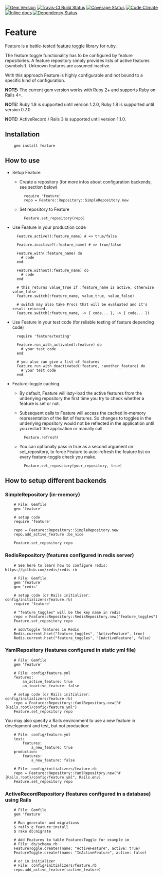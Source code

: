[![Gem Version](https://badge.fury.io/rb/feature.svg)](https://rubygems.org/gems/feature)
[![Travis-CI Build Status](https://travis-ci.org/mgsnova/feature.svg)](https://travis-ci.org/mgsnova/feature)
[![Coverage Status](http://img.shields.io/coveralls/mgsnova/feature/master.svg)](https://coveralls.io/r/mgsnova/feature)
[![Code Climate](https://codeclimate.com/github/mgsnova/feature.svg)](https://codeclimate.com/github/mgsnova/feature)
[![Inline docs](http://inch-ci.org/github/mgsnova/feature.svg)](http://inch-ci.org/github/mgsnova/feature)
[![Dependency Status](https://gemnasium.com/mgsnova/feature.svg)](https://gemnasium.com/mgsnova/feature)

# Feature

Feature is a battle-tested [feature toggle](http://martinfowler.com/bliki/FeatureToggle.html) library for ruby.

The feature toggle functionality has to be configured by feature repositories. A feature repository simply provides lists of active features (symbols!). Unknown features are assumed inactive.

With this approach Feature is highly configurable and not bound to a specific kind of configuration.

**NOTE:** The current gem version works with Ruby 2+ and supports Ruby on Rails 4+.

**NOTE:** Ruby 1.9 is supported until version 1.2.0, Ruby 1.8 is supported until version 0.7.0.

**NOTE:** ActiveRecord / Rails 3 is supported until version 1.1.0.

## Installation

        gem install feature

## How to use

* Setup Feature
    * Create a repository (for more infos about configuration backends, see section below)

            require 'feature'
            repo = Feature::Repository::SimpleRepository.new

    * Set repository to Feature

            Feature.set_repository(repo)

* Use Feature in your production code

        Feature.active?(:feature_name) # => true/false

        Feature.inactive?(:feature_name) # => true/false

        Feature.with(:feature_name) do
          # code
        end

        Feature.without(:feature_name) do
          # code
        end

        # this returns value_true if :feature_name is active, otherwise value_false
        Feature.switch(:feature_name, value_true, value_false) 

        # switch may also take Procs that will be evaluated and it's result returned.
        Feature.switch(:feature_name, -> { code... }, -> { code... })

* Use Feature in your test code (for reliable testing of feature depending code)

        require 'feature/testing'

        Feature.run_with_activated(:feature) do
          # your test code
        end

        # you also can give a list of features
        Feature.run_with_deactivated(:feature, :another_feature) do
          # your test code
        end

* Feature-toggle caching

    * By default, Feature will lazy-load the active features from the
      underlying repository the first time you try to check whether a
      feature is set or not. 

    * Subsequent calls to Feature will access the cached in-memory
      representation of the list of features. So changes to toggles in the 
      underlying repository would not be reflected in the application
      until you restart the application or manally call 

            Feature.refresh!

    * You can optionally pass in true as a second argument on
      set_repository, to force Feature to auto-refresh the feature list
      on every feature-toggle check you make.

            Feature.set_repository(your_repository, true) 

## How to setup different backends

### SimpleRepository (in-memory)

        # File: Gemfile
        gem 'feature'

        # setup code
        require 'feature'

        repo = Feature::Repository::SimpleRepository.new
        repo.add_active_feature :be_nice

        Feature.set_repository repo

### RedisRepository (features configured in redis server)

        # See here to learn how to configure redis: https://github.com/redis/redis-rb

        # File: Gemfile
        gem 'feature'
        gem 'redis'

        # setup code (or Rails initializer: config/initializers/feature.rb)
        require 'feature'

        # "feature_toggles" will be the key name in redis
        repo = Feature::Repository::RedisRepository.new("feature_toggles")
        Feature.set_repository repo

        # add/toggle features in Redis
        Redis.current.hset("feature_toggles", "ActiveFeature", true)
        Redis.current.hset("feature_toggles", "InActiveFeature", false)

### YamlRepository (features configured in static yml file)

        # File: Gemfile
        gem 'feature'

        # File: config/feature.yml
        features:
            an_active_feature: true
            an_inactive_feature: false

        # setup code (or Rails initializer: config/initializers/feature.rb)
        repo = Feature::Repository::YamlRepository.new("#{Rails.root}/config/feature.yml")
        Feature.set_repository repo

You may also specify a Rails environment to use a new feature in development and test, but not production:

        # File: config/feature.yml
        test:
            features:
                a_new_feature: true
        production:
            features:
                a_new_feature: false

        # File: config/initializers/feature.rb
        repo = Feature::Repository::YamlRepository.new("#{Rails.root}/config/feature.yml", Rails.env)
        Feature.set_repository repo

### ActiveRecordRepository (features configured in a database) using Rails

        # File: Gemfile
        gem 'feature'

        # Run generator and migrations
        $ rails g feature:install
        $ rake db:migrate

        # Add Features to table FeaturesToggle for example in
        # File: db/schema.rb
        FeatureToggle.create!(name: "ActiveFeature", active: true)
        FeatureToggle.create!(name: "InActiveFeature", active: false)

        # or in initializer
        # File: config/initializers/feature.rb
        repo.add_active_feature(:active_feature)
